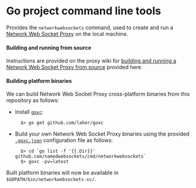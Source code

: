 # Go project command line tools

Provides the `networkwebsockets` command, used to create and run a [Network Web Socket Proxy](https://github.com/namedwebsockets/networkwebsockets) on the local machine.

#### Building and running from source

Instructions are provided on the proxy wiki for [building and running a Network Web Socket Proxy from source](https://github.com/namedwebsockets/networkwebsockets/wiki/Building-a-Named-Web-Sockets-Proxy-from-Source) provided here.

#### Building platform binaries

We can build Network Web Socket Proxy cross-platform binaries from this repository as follows:

* Install [`goxc`](https://github.com/laher/goxc):

        $> go get github.com/laher/goxc

* Build your own Network Web Socket Proxy binaries using the provided [`.goxc.json`](https://github.com/namedwebsockets/cmd/blob/master/networkwebsockets/.goxc.json) configuration file as follows:

        $> cd `go list -f '{{.Dir}}' github.com/namedwebsockets/cmd/networkwebsockets`
        $> goxc -pv=latest

Built platform binaries will now be available in `$GOPATH/bin/networkwebsockets-xc/`.